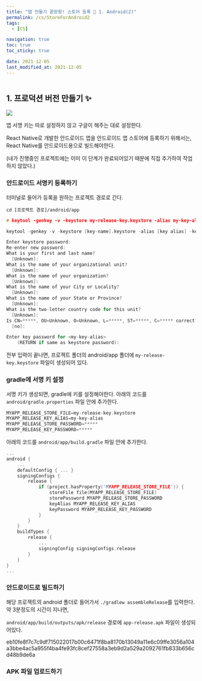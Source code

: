 ```yaml
---
title: "앱 만들기 끝판왕! 스토어 등록 💛 1. Android(2)"
permalink: /cs/StoreForAndroid2
tags:
  - [CS]

navigation: true
toc: true
toc_sticky: true

date: 2021-12-05
last_modified_at: 2021-12-05
---
```


![]()

## 1. 프로덕션 버전 만들기 ✨

<img src="/assets/images/A2-app-release-start.png" /><br/>

앱 서명 키는 따로 설정하지 않고 구글이 해주는 대로 설정한다.

<!-- 앱 서명 키는 따로 설정할 것이기 때문에  -->

React Native로 개발한 안드로이드 앱을 안드로이드 앱 스토어에 등록하기 위해서는, React Native를 안드로이드용으로 빌드해야한다.

(내가 진행중인 프로젝트에는 이미 이 단계가 완료되어있기 때문에 직접 추가하여 작업하지 않았다.)

### 안드로이드 서명키 등록하기

터미널로 들어가 등록을 원하는 프로젝트 경로로 간다.
```JS
cd [프로젝트 경로]/android/app
```

```C
# keytool -genkey -v -keystore my-release-key.keystore -alias my-key-alias -keyalg RSA -keysize 2048 -validity 10000

keytool -genkey -v -keystore [key-name].keystore -alias [key alias] -keyalg RSA -keysize 2048 -validity 10000

Enter keystore password:
Re-enter new password:
What is your first and last name?
  [Unknown]:
What is the name of your organizational unit?
  [Unknown]:
What is the name of your organization?
  [Unknown]:
What is the name of your City or Locality?
  [Unknown]:
What is the name of your State or Province?
  [Unknown]:
What is the two-letter country code for this unit?
  [Unknown]:
Is CN=*****, OU=Unknown, O=Unknown, L=*****, ST=*****, C=***** correct?
  [no]:

Enter key password for <my-key-alias>
    (RETURN if same as keystore password):
```

전부 입력이 끝나면, 프로젝트 폴더의 android/app 폴더에  `my-release-key.keystore` 파일이 생성되어 있다.

### gradle에 서명 키 설정
서명 키가 생성되면, gradle에 키를 설정해야한다. 아래의 코드를 `android/gradle.properties` 파일 안에 추가한다. <br/>

```C
MYAPP_RELEASE_STORE_FILE=my-release-key.keystore
MYAPP_RELEASE_KEY_ALIAS=my-key-alias
MYAPP_RELEASE_STORE_PASSWORD=*****
MYAPP_RELEASE_KEY_PASSWORD=*****
```

아래의 코드를 `android/app/build.gradle` 파일 안에 추가한다. <br/>

```C
...
android {
    ...
    defaultConfig { ... }
    signingConfigs {
        release {
            if (project.hasProperty('MYAPP_RELEASE_STORE_FILE')) {
                storeFile file(MYAPP_RELEASE_STORE_FILE)
                storePassword MYAPP_RELEASE_STORE_PASSWORD
                keyAlias MYAPP_RELEASE_KEY_ALIAS
                keyPassword MYAPP_RELEASE_KEY_PASSWORD
            }
        }
    }
    buildTypes {
        release {
            ...
            signingConfig signingConfigs.release
        }
    }
}
...

```

### 안드로이드로 빌드하기

해당 프로젝트의 android 폴더로 들어가서
`./gradlew assembleRelease`를 입력한다.
<br/>
약 3분정도의 시간이 지나면, 

`android/app/build/outputs/apk/release` 경로에 `app-release.apk` 파일이 생성되어있다.


eb10fe8f7c7c9df715022017b00c6471f8ba8170b13049a11e6c09ffe3056a104a3bbe4ac5a955f4ba4fe93fc8cef27558a3eb9d2a529a2092761fb833b656cd48b9de6a

### APK 파일 업로드하기

